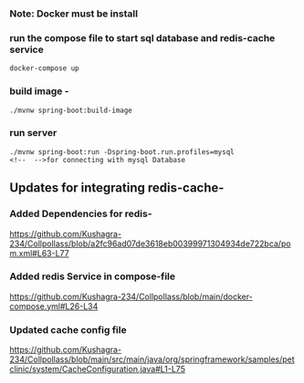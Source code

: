 ### Note: Docker must be install



###  run the compose file to start sql database and redis-cache service

```
docker-compose up
```

### build image - 

```
./mvnw spring-boot:build-image
```


### run server
```
./mvnw spring-boot:run -Dspring-boot.run.profiles=mysql
<!--  -->for connecting with mysql Database
```

## Updates for integrating redis-cache- 

### Added Dependencies for redis- 

https://github.com/Kushagra-234/Collpollass/blob/a2fc96ad07de3618eb00399971304934de722bca/pom.xml#L63-L77
### Added redis Service in compose-file

https://github.com/Kushagra-234/Collpollass/blob/main/docker-compose.yml#L26-L34
### Updated cache config file


https://github.com/Kushagra-234/Collpollass/blob/main/src/main/java/org/springframework/samples/petclinic/system/CacheConfiguration.java#L1-L75
